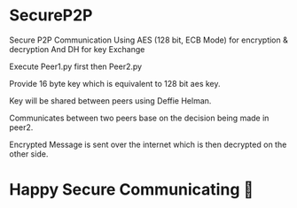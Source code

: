 # SecureP2P

Secure P2P Communication Using AES (128 bit, ECB Mode) for encryption &amp; decryption And DH for key Exchange 

Execute Peer1.py first then Peer2.py

Provide 16 byte key which is equivalent to 128 bit aes key.

Key will be shared between peers using Deffie Helman.

Communicates between two peers base on the decision being made in peer2. 

Encrypted Message is sent over the internet which is then decrypted on the other side.

# Happy Secure Communicating 🙂
